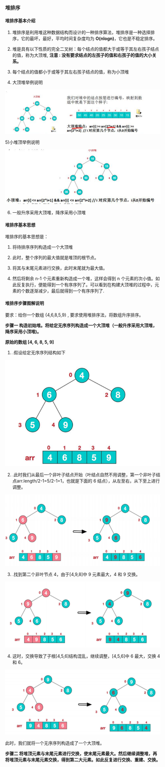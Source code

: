 ### 堆排序

####  堆排序基本介绍 

1) 堆排序是利用堆这种数据结构而设计的一种排序算法，堆排序是一种选择排序，它的最坏，最好，平均时间复杂度均为 **O(nlogn)**，它也是不稳定排序。 

2) 堆是具有以下性质的完全二叉树：每个结点的值都大于或等于其左右孩子结点的值，称为大顶堆, **注意 : 没有要求结点的左孩子的值和右孩子的值的大小关系。** 

3) 每个结点的值都小于或等于其左右孩子结点的值，称为小顶堆 

4) 大顶堆举例说明 

![大堆顶说明](images/大堆顶说明.jpg)

5)小堆顶举例说明

![小堆顶说明](images/小堆顶说明.jpg)

6) 一般升序采用大顶堆，降序采用小顶堆



#### 堆排序基本思想

堆排序的基本思想是： 

1) 将待排序序列构造成一个大顶堆 

2) 此时，整个序列的最大值就是堆顶的根节点。 

3) 将其与末尾元素进行交换，此时末尾就为最大值。 

4) 然后将剩余 n-1 个元素重新构造成一个堆，这样会得到 n 个元素的次小值。如此反复执行，便能得到一个有序序列了。可以看到在构建大顶堆的过程中，元素的个数逐渐减少，最后就得到一个有序序列了. 



#### 堆排序步骤图解说明 

要求：给你一个数组 {4,6,8,5,9} , 要求使用堆排序法，将数组升序排序。

**步骤一 构造初始堆。将给定无序序列构造成一个大顶堆（一般升序采用大顶堆，降序采用小顶堆)。**

**原始的数组 [4, 6, 8, 5, 9]**

1) .假设给定无序序列结构如下

![堆排序无序序列](images/堆排序无序序列.jpg)

2) .此时我们从最后一个非叶子结点开始（叶结点自然不用调整，第一个非叶子结点arr.length/2-1=5/2-1=1，也就是下面的 6 结点），从左至右，从下至上进行调整。

![堆排序之最后面非叶子结点排序](images/堆排序之最后面非叶子结点排序1.jpg)

3) .找到第二个非叶节点 4，由于[4,9,8]中 9 元素最大，4 和 9 交换。

![堆排序之第二个非叶子结点排序](images/堆排序之第二个非叶子结点排序2.jpg)

4) 这时，交换导致了子根[4,5,6]结构混乱，继续调整，[4,5,6]中 6 最大，交换 4 和 6。

![堆排序3](images/堆排序3.jpg)

此时，我们就将一个无序序列构造成了一个大顶堆。

**步骤二 将堆顶元素与末尾元素进行交换，使末尾元素最大。然后继续调整堆，再将堆顶元素与末尾元素交换，得到第二大元素。如此反复进行交换、重建、交换。** 



